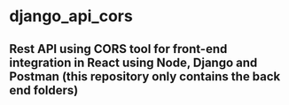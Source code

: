 # django_api_cors
<h2>Rest API using CORS tool for front-end integration in React using Node, Django and Postman (this repository only contains the back end folders)
